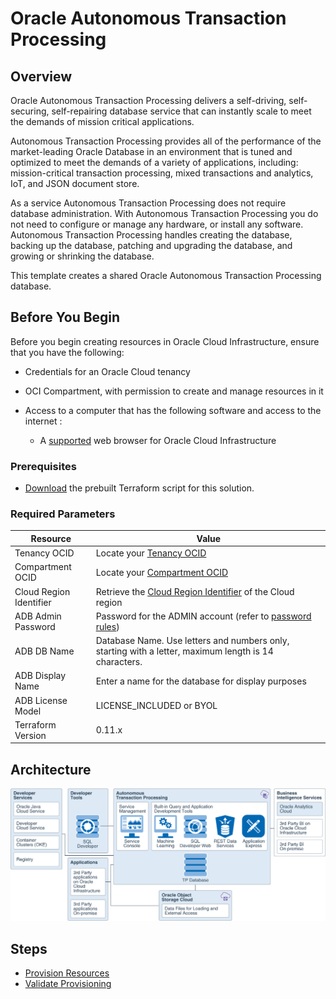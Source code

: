 # Oracle Autonomous Transaction Processing

## Overview

Oracle Autonomous Transaction Processing delivers a self-driving, self-securing, self-repairing database service that can instantly scale to meet the demands of mission critical applications.

Autonomous Transaction Processing provides all of the performance of the market-leading Oracle Database in an environment that is tuned and optimized to meet the demands of a variety of applications, including: mission-critical transaction processing, mixed transactions and analytics, IoT, and JSON document store.

As a service Autonomous Transaction Processing does not require database administration. With Autonomous Transaction Processing you do not need to configure or manage any hardware, or install any software. Autonomous Transaction Processing handles creating the database, backing up the database, patching and upgrading the database, and growing or shrinking the database.

This template creates a shared Oracle Autonomous Transaction Processing database.

## Before You Begin

Before you begin creating resources in Oracle Cloud Infrastructure, ensure that you have the following:

* Credentials for an Oracle Cloud tenancy

* OCI Compartment, with permission to create and manage resources in it

* Access to a computer that has the following software and access to the internet :

    * A [supported](https://docs.oracle.com/en/cloud/get-started/subscriptions-cloud/csgsg/web-browser-requirements.html) web browser for Oracle Cloud Infrastructure

### Prerequisites

* [Download](../scripts/terraform/resmgr/adb-atp-s.zip) the prebuilt Terraform script for this solution.

### Required Parameters

| Resource       | Value |
|----------------|-------|
|Tenancy OCID    |Locate your [Tenancy OCID](https://docs.cloud.oracle.com/en-us/iaas/Content/General/Concepts/identifiers.htm)|
|Compartment OCID|Locate your [Compartment OCID](https://docs.cloud.oracle.com/en-us/iaas/Content/General/Concepts/identifiers.htm)|
|Cloud Region Identifier | Retrieve the [Cloud Region Identifier](https://docs.cloud.oracle.com/en-us/iaas/Content/General/Concepts/regions.htm) of the Cloud region|
|ADB Admin Password | Password for the ADMIN account (refer to [password rules](https://docs.oracle.com/en/cloud/paas/autonomous-data-warehouse-cloud/user/manage-users-admin.html#GUID-B227C664-EBA0-4B5E-B11C-A56B16567C1B))|
|ADB DB Name | Database Name. Use letters and numbers only, starting with a letter, maximum length is 14 characters.|
|ADB Display Name | Enter a name for the database for display purposes|
|ADB License Model | LICENSE_INCLUDED or BYOL|
|Terraform Version | 0.11.x|

## Architecture

![](./images/atp-s.png)

## Steps

- [Provision Resources](?lab=provision-resources)
- [Validate Provisioning](?lab=validate-provisioning)
